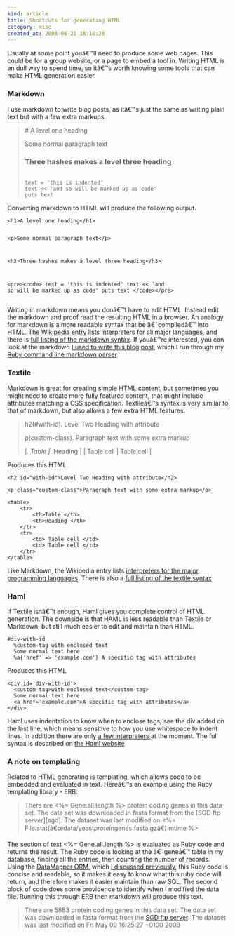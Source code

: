 ```yaml
--- 
kind: article
title: Shortcuts for generating HTML
category: misc
created_at: 2008-06-21 18:16:28
---
```

Usually at some point youâ€™ll need to produce some web pages. This could be for a group website, or a page to embed a tool in. Writing HTML is an dull way to spend time, so itâ€™s worth knowing some tools that can make HTML generation easier.
<h3>Markdown</h3>
I use markdown to write blog posts, as itâ€™s just the same as writing plain text but with a few extra markups.
<blockquote># A level one heading

Some normal paragraph text

### Three hashes makes a level three heading

<code>
text = 'this is indented'
text &lt;&lt; 'and so will be marked up as code'
puts text
</code></blockquote>
Converting markdown to HTML will produce the following output.
<pre><code>&lt;h1&gt;A level one heading&lt;/h1&gt;

&lt;p&gt;Some normal paragraph text&lt;/p&gt;

&lt;h3&gt;Three hashes makes a level three heading&lt;/h3&gt;

&lt;pre&gt;&lt;code&gt;
text = 'this is indented'
text &lt;&lt; 'and so will be marked up as code'
puts text
&lt;/code&gt;&lt;/pre&gt;
</code></pre>
Writing in markdown means you donâ€™t have to edit HTML. Instead edit the markdown and proof read the resulting HTML in a browser. An analogy for markdown is a more readable syntax that be â€˜compiledâ€™ into HTML. <a href="http://en.wikipedia.org/wiki/Markdown">The Wikipedia entry</a> lists interpreters for all major languages, and there is  <a href="http://daringfireball.net/projects/markdown/">full listing of the markdown syntax</a>. If youâ€™re interested, you can look at the markdown <a href="http://docs.google.com/Doc?id=ddgtztrv_3265psctvd5">I used to write this blog post</a>, which I run through my <a href="http://michaelbarton.tumblr.com/post/35325392/simple-ruby-markdown-script-using-bluecloth-and">Ruby command line markdown parser</a>.
<h3>Textile</h3>
Markdown is great for creating simple HTML content, but sometimes you might need to create more fully featured content, that might include attributes matching a CSS specification. Textileâ€™s syntax is very similar to that of markdown, but also allows a few extra HTML features.
<blockquote>h2(#with-id). Level Two Heading with attribute

p(custom-class). Paragraph text with some extra markup

|<em>. Table |</em>. Heading |
| Table cell | Table cell |</blockquote>
Produces this HTML.
<pre><code>&lt;h2 id="with-id"&gt;Level Two Heading with attribute&lt;/h2&gt;

&lt;p class="custom-class"&gt;Paragraph text with some extra markup&lt;/p&gt;

&lt;table&gt;
    &lt;tr&gt;
        &lt;th&gt;Table &lt;/th&gt;
        &lt;th&gt;Heading &lt;/th&gt;
    &lt;/tr&gt;
    &lt;tr&gt;
        &lt;td&gt; Table cell &lt;/td&gt;
        &lt;td&gt; Table cell &lt;/td&gt;
    &lt;/tr&gt;
&lt;/table&gt;
</code></pre>
Like Markdown, the Wikipedia entry lists <a href="http://en.wikipedia.org/wiki/Textile_(markup_language)">interpreters for the major programming languages</a>. There is also a <a href="http://hobix.com/textile/">full listing of the textile syntax</a>
<h3>Haml</h3>
If Textile isnâ€™t enough, Haml gives you complete control of HTML generation. The downside is that HAML is less readable than Textile or Markdown, but still much easier to edit and maintain than HTML.
<pre><code>#div-with-id
  %custom-tag with enclosed text
  Some normal text here
  %a{'href' =&gt; 'example.com'} A specific tag with attributes
</code></pre>
Produces this HTML
<pre><code>&lt;div id='div-with-id'&gt;
  &lt;custom-tag&gt;with enclosed text&lt;/custom-tag&gt;
  Some normal text here
  &lt;a href='example.com'&gt;A specific tag with attributes&lt;/a&gt;
&lt;/div&gt;
</code></pre>
Haml uses indentation to know when to enclose tags, see the div added on the last line, which means sensitive to how you use whitespace to indent lines. In addition there are only <a href="http://en.wikipedia.org/wiki/Haml#Implementations">a few interpreters </a> at the moment. The full syntax is described on <a href="http://haml.hamptoncatlin.com/docs/">the Haml website</a>
<h3>A note on templating</h3>
Related to HTML generating is templating, which allows code to be embedded and evaluated in text. Hereâ€™s an example using the Ruby templating library - ERB.
<blockquote>There are &lt;%= Gene.all.length %&gt; protein coding genes in this data set. The data set was downloaded in fasta format from the [SGD ftp server][sgd]. The dataset was last modified on &lt;%= File.stat(â€œdata/yeast<em>protein</em>genes.fasta.gzâ€).mtime %&gt;</blockquote>
The section of text &lt;%= Gene.all.length %&gt; is evaluated as Ruby code and returns the result. The Ruby code is looking at the â€˜geneâ€™ table in my database, finding all the entries, then counting the number of records. Using the <a href="http://datamapper.org/why.html">DataMapper ORM</a>, which <a href="http://www.bioinformaticszen.com/2008/05/organised-bioinformatics-experiments/">I discussed previously</a>, this Ruby code is concise and readable, so it makes it easy to know what this ruby code will return, and therefore makes it easier maintain than raw SQL. The second block of code does some providence to identify when I modified the data file. Running this through ERB then markdown will produce this text.
<blockquote>There are 5883 protein coding genes in this data set. The data set was downloaded in fasta format from the <a href="ftp://genome-ftp.stanford.edu/yeast/data_download/sequence/genomic_sequence/orf_dna/">SGD ftp server</a>. The dataset was last modified on Fri May 09 16:25:27 +0100 2008</blockquote>

